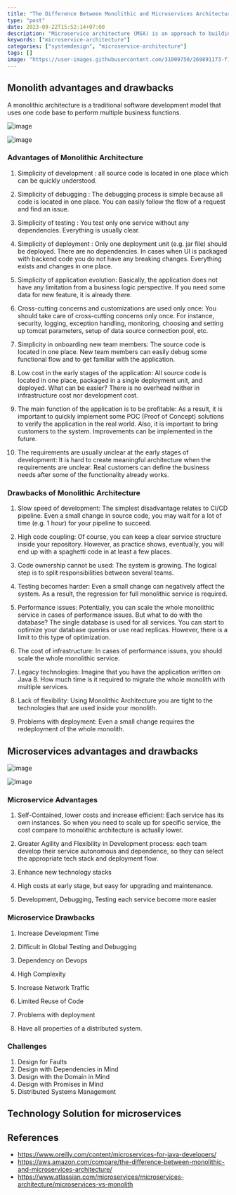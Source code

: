 ```yaml
---
title: "The Difference Between Monolithic and Microservices Architecture"
type: "post"
date: 2023-09-22T15:52:14+07:00
description: "Microservice architecture (MSA) is an approach to building software systems that decomposes business domain models into smaller, consistent, bounded-contexts implemented by services"
keywords: ["microservice-architecture"]
categories: ["systemdesign", "microservice-architecture"]
tags: []
image: "https://user-images.githubusercontent.com/31009750/269891173-f10b1b6b-ea34-4e23-91b6-db9e995d6bff.png"
---
```


## Monolith advantages and drawbacks

A monolithic architecture is a traditional software development model that uses one code base to perform multiple business functions.

![image](https://user-images.githubusercontent.com/31009750/269900308-36dcbcff-58fa-42a8-92c2-a7f12a40b012.png)

![image](https://user-images.githubusercontent.com/31009750/269910251-e138f576-ca5d-4773-9209-a6ca914ab4ea.png)

### Advantages of Monolithic Architecture

1. Simplicity of development : all source code is located in one place which can be quickly understood.

2. Simplicity of debugging : The debugging process is simple because all code is located in one place. You can easily follow the flow of a request and find an issue.

3. Simplicity of testing : You test only one service without any dependencies. Everything is usually clear.

4. Simplicity of deployment : Only one deployment unit (e.g. jar file) should be deployed. There are no dependencies. In cases when UI is packaged with backend code you do not have any breaking changes. Everything exists and changes in one place.

5. Simplicity of application evolution: Basically, the application does not have any limitation from a business logic perspective. If you need some data for new feature, it is already there.

6. Cross-cutting concerns and customizations are used only once: You should take care of cross-cutting concerns only once. For instance, security, logging, exception handling, monitoring, choosing and setting up tomcat parameters, setup of data source connection pool, etc.

7. Simplicity in onboarding new team members: The source code is located in one place. New team members can easily debug some functional flow and to get familiar with the application.

8. Low cost in the early stages of the application: All source code is located in one place, packaged in a single deployment unit, and deployed. What can be easier? There is no overhead neither in infrastructure cost nor development cost.

9. The main function of the application is to be profitable: As a result, it is important to quickly implement some POC (Proof of Concept) solutions to verify the application in the real world. Also, it is important to bring customers to the system. Improvements can be implemented in the future.

10. The requirements are usually unclear at the early stages of development: It is hard to create meaningful architecture when the requirements are unclear. Real customers can define the business needs after some of the functionality already works.

### Drawbacks of Monolithic Architecture

1. Slow speed of development: The simplest disadvantage relates to CI/CD pipeline. Even a small change in source code, you may wait for a lot of time (e.g. 1 hour) for your pipeline to succeed.

2. High code coupling: Of course, you can keep a clear service structure inside your repository. However, as practice shows, eventually, you will end up with a spaghetti code in at least a few places.

3. Code ownership cannot be used: The system is growing. The logical step is to split responsibilities between several teams.

4. Testing becomes harder: Even a small change can negatively affect the system. As a result, the regression for full monolithic service is required.

5. Performance issues: Potentially, you can scale the whole monolithic service in cases of performance issues. But what to do with the database? The single database is used for all services. You can start to optimize your database queries or use read replicas. However, there is a limit to this type of optimization.

6. The cost of infrastructure: In cases of performance issues, you should scale the whole monolithic service.

7. Legacy technologies: Imagine that you have the application written on Java 8. How much time is it required to migrate the whole monolith with multiple services.

8. Lack of flexibility: Using Monolithic Architecture you are tight to the technologies that are used inside your monolith.

9. Problems with deployment: Even a small change requires the redeployment of the whole monolith.

## Microservices advantages and drawbacks

![image](https://user-images.githubusercontent.com/31009750/269925780-4fdd34ba-4d75-4156-9377-ccf18c01f5e5.png)

![image](https://user-images.githubusercontent.com/31009750/269927486-8467b46d-b334-4f70-8028-843e8dcf82ee.png)

### Microservice Advantages

1. Self-Contained, lower costs and increase efficient: Each service has its own instances. So when you need to scale up for specific service, the cost compare to monolithic architecture is actually lower.

2. Greater Agility and Flexibility in Development process: each team develop their service autonomous and dependence, so they can select the appropriate tech stack and deployment flow.

3. Enhance new technology stacks

4. High costs at early stage, but easy for upgrading and maintenance.

5. Development, Debugging, Testing each service become more easier

### Microservice Drawbacks

1. Increase Development Time

2. Difficult in Global Testing and Debugging

3. Dependency on Devops

4. High Complexity

5. Increase Network Traffic

6. Limited Reuse of Code

7. Problems with deployment

8. Have all properties of a distributed system.

### Challenges

1. Design for Faults
2. Design with Dependencies in Mind
3. Design with the Domain in Mind
4. Design with Promises in Mind
5. Distributed Systems Management

## Technology Solution for microservices

## References

- https://www.oreilly.com/content/microservices-for-java-developers/
- https://aws.amazon.com/compare/the-difference-between-monolithic-and-microservices-architecture/
- https://www.atlassian.com/microservices/microservices-architecture/microservices-vs-monolith
